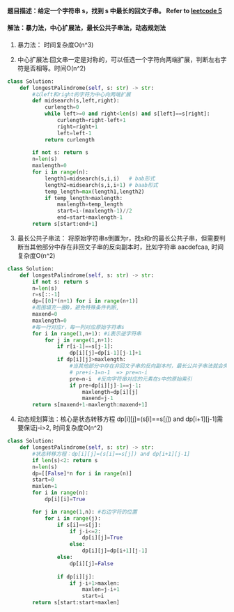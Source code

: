 #### 题目描述：给定一个字符串 s，找到 s 中最长的回文子串。 Refer to [leetcode 5](https://leetcode-cn.com/problems/longest-palindromic-substring/)
#### 解法：暴力法，中心扩展法，最长公共子串法，动态规划法

1. 暴力法： 时间复杂度O(n^3)

2. 中心扩展法:回文串一定是对称的，可以任选一个字符向两端扩展，判断左右字符是否相等。时间O(n^2)
```python
class Solution:
    def longestPalindrome(self, s: str) -> str:
        #以left和right的字符为中心向两端扩展
        def midsearch(s,left,right):
            curlength=0
            while left>=0 and right<len(s) and s[left]==s[right]:
                curlength=right-left+1
                right=right+1
                left=left-1
            return curlength
            
        if not s: return s
        n=len(s)
        maxlength=0
        for i in range(n):
            length1=midsearch(s,i,i)   # bab形式
            length2=midsearch(s,i,i+1) # baab形式
            temp_length=max(length1,length2)
            if temp_length>maxlength:
                maxlength=temp_length
                start=i-(maxlength-1)//2
                end=start+maxlength-1
        return s[start:end+1]
```

3. 最长公共子串法：
        将原始字符串s倒置为r，找s和r的最长公共子串，但需要判断当其他部分中存在非回文子串的反向副本时，比如字符串 aacdefcaa, 时间复杂度O(n^2)
```python
class Solution:
    def longestPalindrome(self, s: str) -> str:
        if not s: return s
        n=len(s)
        r=s[::-1]
        dp=[[0]*(n+1) for i in range(n+1)]
        #周围填充一圈0，避免特殊条件判断,
        maxend=0
        maxlength=0
        #每一行对应r，每一列对应原始字符串s
        for i in range(1,n+1): #i表示逆字符串
            for j in range(1,n+1):
                if r[i-1]==s[j-1]:
                    dp[i][j]=dp[i-1][j-1]+1
                if dp[i][j]>maxlength:
                    #当其他部分中存在非回文子串的反向副本时，最长公共子串法就会失败
                    # pre+i-1=n-1  => pre=n-i
                    pre=n-i  #反向字符串对应的元素在s中的原始索引
                    if pre+dp[i][j]-1==j-1:
                        maxlength=dp[i][j]
                        maxend=j-1
        return s[maxend+1-maxlength:maxend+1]   
```
4. 动态规划算法：核心是状态转移方程 dp[i][j]=(s[i]==s[j]) and dp[i+1][j-1]需要保证j-i>2, 时间复杂度O(n^2)
```python
class Solution:
    def longestPalindrome(self, s: str) -> str:
        #状态转移方程：dp[i][j]=(s[i]==s[j]) and dp[i+1][j-1]
        if len(s)<2: return s
        n=len(s)
        dp=[[False]*n for i in range(n)]
        start=0
        maxlen=1
        for i in range(n):
            dp[i][i]=True

        for j in range(1,n): #右边字符的位置
            for i in range(j):
                if s[i]==s[j]:
                    if j-i<=2:
                        dp[i][j]=True
                    else:
                        dp[i][j]=dp[i+1][j-1]
                else:
                    dp[i][j]=False
                
                if dp[i][j]:
                    if j-i+1>maxlen:
                        maxlen=j-i+1
                        start=i
        return s[start:start+maxlen]
```
